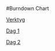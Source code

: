 #Burndown Chart

[Verktyg](http://apps.vanpuffelen.net/charts/burndown.jsp)

[Dag 1](http://apps.vanpuffelen.net/charts/burndown.jsp?days=1,2,3,4,5,6,7,&work=30)

[Dag 2](http://apps.vanpuffelen.net/charts/burndown.jsp?days=1,2,3,4,5,6,7,&work=30,0)
